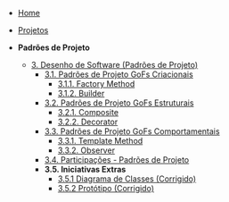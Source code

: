 <!-- docs/_sidebar.md -->

- [Home](/docs)
- [Projetos](/docs/Projeto/Projeto.md)

- **Padrões de Projeto**
  - [3. Desenho de Software (Padrões de Projeto)](/docs/PadroesDeProjeto/3.PadroesDeProjeto.md)
    - [3.1. Padrões de Projeto GoFs Criacionais](PadroesDeProjeto/3.1.GoFsCriacionais.md)
      - [3.1.1. Factory Method](PadroesDeProjeto/3.1.2.FactoryMethod.md)
      - [3.1.2. Builder](PadroesDeProjeto/3.1.3.Builder.md)
    - [3.2. Padrões de Projeto GoFs Estruturais](PadroesDeProjeto/3.2.GoFsEstruturais.md)
      - [3.2.1. Composite](PadroesDeProjeto/3.2.1.Composite.md)
      - [3.2.2. Decorator](PadroesDeProjeto/3.2.2.Decorator.md)
    - [3.3. Padrões de Projeto GoFs Comportamentais](PadroesDeProjeto/3.3.GoFsComportamentais.md)
      - [3.3.1. Template Method](PadroesDeProjeto/3.3.1.TemplateMethod.md)
      - [3.3.2. Observer](PadroesDeProjeto/3.3.2.Observer.md)
    - [3.4. Participações - Padrões de Projeto](PadroesDeProjeto/3.4.ParticipacoesPadroes.md)
    - **3.5. Iniciativas Extras**
      - [3.5.1 Diagrama de Classes (Corrigido)](PadroesDeProjeto/)
      - [3.5.2 Protótipo (Corrigido)](PadroesDeProjeto/)
      
